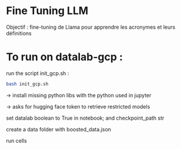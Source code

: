 # Fine Tuning LLM

Objectif : fine-tuning de Llama pour apprendre les acronymes et leurs définitions


# To run on datalab-gcp :

run the script init_gcp.sh :

```bash
bash init_gcp.sh
```
    
-> install missing python libs with the python used in jupyter

-> asks for hugging face token to retrieve restricted models

set datalab boolean to True in notebook; and checkpoint_path str

create a data folder with boosted_data.json

run cells
